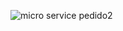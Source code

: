 ![micro service pedido2](https://github.com/ewertondrigues02/micro-service-criacao-de-pedido/assets/106437473/c76e1a44-8c37-44e2-96d5-dc2730defdcd)


